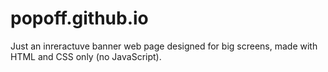 # popoff.github.io

Just an inreractuve banner web page designed for big screens, made with HTML and CSS only (no JavaScript).
